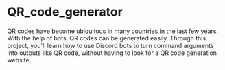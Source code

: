 # QR_code_generator
QR codes have become ubiquitous in many countries in the last few years. With the help of bots, QR codes can be generated easily. Through this project, you'll learn how to use Discord bots to turn command arguments into outputs like QR code, without having to look for a QR code generation website.

